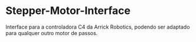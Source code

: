 # Stepper-Motor-Interface
Interface para a controladora C4 da Arrick Robotics, podendo ser adaptado para qualquer outro motor de passos.
